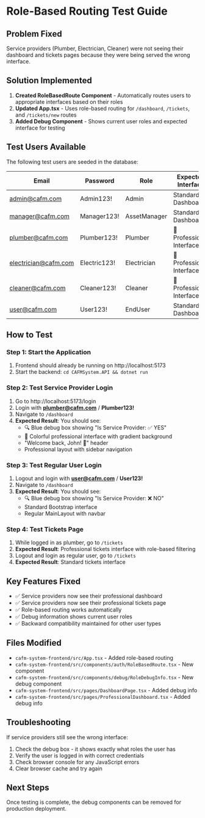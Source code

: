 # Role-Based Routing Test Guide

## Problem Fixed
Service providers (Plumber, Electrician, Cleaner) were not seeing their dashboard and tickets pages because they were being served the wrong interface.

## Solution Implemented
1. **Created RoleBasedRoute Component** - Automatically routes users to appropriate interfaces based on their roles
2. **Updated App.tsx** - Uses role-based routing for `/dashboard`, `/tickets`, and `/tickets/new` routes
3. **Added Debug Component** - Shows current user roles and expected interface for testing

## Test Users Available
The following test users are seeded in the database:

| Email | Password | Role | Expected Interface |
|-------|----------|------|-------------------|
| admin@cafm.com | Admin123! | Admin | Standard Dashboard |
| manager@cafm.com | Manager123! | AssetManager | Standard Dashboard |
| plumber@cafm.com | Plumber123! | Plumber | 🎨 Professional Interface |
| electrician@cafm.com | Electric123! | Electrician | 🎨 Professional Interface |
| cleaner@cafm.com | Cleaner123! | Cleaner | 🎨 Professional Interface |
| user@cafm.com | User123! | EndUser | Standard Dashboard |

## How to Test

### Step 1: Start the Application
1. Frontend should already be running on http://localhost:5173
2. Start the backend: `cd CAFMSystem.API && dotnet run`

### Step 2: Test Service Provider Login
1. Go to http://localhost:5173/login
2. Login with **plumber@cafm.com** / **Plumber123!**
3. Navigate to `/dashboard`
4. **Expected Result**: You should see:
   - 🔍 Blue debug box showing "Is Service Provider: ✅ YES"
   - 🎨 Colorful professional interface with gradient background
   - "Welcome back, John! 🎨" header
   - Professional layout with sidebar navigation

### Step 3: Test Regular User Login
1. Logout and login with **user@cafm.com** / **User123!**
2. Navigate to `/dashboard`
3. **Expected Result**: You should see:
   - 🔍 Blue debug box showing "Is Service Provider: ❌ NO"
   - Standard Bootstrap interface
   - Regular MainLayout with navbar

### Step 4: Test Tickets Page
1. While logged in as plumber, go to `/tickets`
2. **Expected Result**: Professional tickets interface with role-based filtering
3. Logout and login as regular user, go to `/tickets`
4. **Expected Result**: Standard tickets interface

## Key Features Fixed
- ✅ Service providers now see their professional dashboard
- ✅ Service providers now see their professional tickets page
- ✅ Role-based routing works automatically
- ✅ Debug information shows current user roles
- ✅ Backward compatibility maintained for other user types

## Files Modified
- `cafm-system-frontend/src/App.tsx` - Added role-based routing
- `cafm-system-frontend/src/components/auth/RoleBasedRoute.tsx` - New component
- `cafm-system-frontend/src/components/debug/RoleDebugInfo.tsx` - New debug component
- `cafm-system-frontend/src/pages/DashboardPage.tsx` - Added debug info
- `cafm-system-frontend/src/pages/ProfessionalDashboard.tsx` - Added debug info

## Troubleshooting
If service providers still see the wrong interface:
1. Check the debug box - it shows exactly what roles the user has
2. Verify the user is logged in with correct credentials
3. Check browser console for any JavaScript errors
4. Clear browser cache and try again

## Next Steps
Once testing is complete, the debug components can be removed for production deployment.
